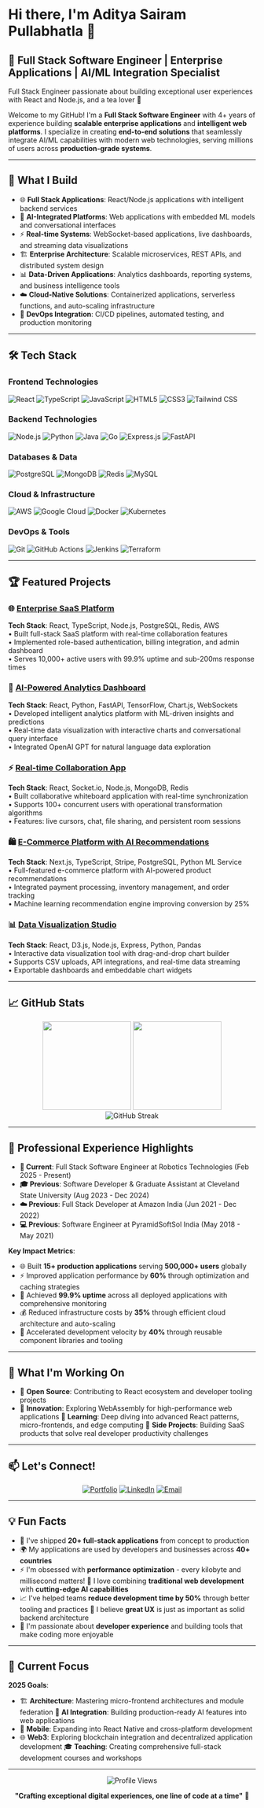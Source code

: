 # Hi there, I'm Aditya Sairam Pullabhatla 👋

## 🚀 Full Stack Software Engineer | Enterprise Applications | AI/ML Integration Specialist

Full Stack Engineer passionate about building exceptional user experiences with React and Node.js, and a tea lover 🍵

Welcome to my GitHub! I'm a **Full Stack Software Engineer** with 4+ years of experience building **scalable enterprise applications** and **intelligent web platforms**. I specialize in creating **end-to-end solutions** that seamlessly integrate AI/ML capabilities with modern web technologies, serving millions of users across **production-grade systems**.

---

## 🎯 What I Build

- 🌐 **Full Stack Applications**: React/Node.js applications with intelligent backend services
- 🤖 **AI-Integrated Platforms**: Web applications with embedded ML models and conversational interfaces
- ⚡ **Real-time Systems**: WebSocket-based applications, live dashboards, and streaming data visualizations
- 🏗️ **Enterprise Architecture**: Scalable microservices, REST APIs, and distributed system design
- 📊 **Data-Driven Applications**: Analytics dashboards, reporting systems, and business intelligence tools
- ☁️ **Cloud-Native Solutions**: Containerized applications, serverless functions, and auto-scaling infrastructure
- 🔧 **DevOps Integration**: CI/CD pipelines, automated testing, and production monitoring

---

## 🛠️ Tech Stack

### **Frontend Technologies**
![React](https://img.shields.io/badge/React-20232A?style=for-the-badge&logo=react&logoColor=61DAFB)
![TypeScript](https://img.shields.io/badge/TypeScript-007ACC?style=for-the-badge&logo=typescript&logoColor=white)
![JavaScript](https://img.shields.io/badge/JavaScript-F7DF1E?style=for-the-badge&logo=javascript&logoColor=black)
![HTML5](https://img.shields.io/badge/HTML5-E34F26?style=for-the-badge&logo=html5&logoColor=white)
![CSS3](https://img.shields.io/badge/CSS3-1572B6?style=for-the-badge&logo=css3&logoColor=white)
![Tailwind CSS](https://img.shields.io/badge/Tailwind_CSS-38B2AC?style=for-the-badge&logo=tailwind-css&logoColor=white)

### **Backend Technologies**
![Node.js](https://img.shields.io/badge/Node.js-43853D?style=for-the-badge&logo=node.js&logoColor=white)
![Python](https://img.shields.io/badge/Python-3776AB?style=for-the-badge&logo=python&logoColor=white)
![Java](https://img.shields.io/badge/Java-ED8B00?style=for-the-badge&logo=java&logoColor=white)
![Go](https://img.shields.io/badge/Go-00ADD8?style=for-the-badge&logo=go&logoColor=white)
![Express.js](https://img.shields.io/badge/Express.js-404D59?style=for-the-badge)
![FastAPI](https://img.shields.io/badge/FastAPI-005571?style=for-the-badge&logo=fastapi)

### **Databases & Data**
![PostgreSQL](https://img.shields.io/badge/PostgreSQL-316192?style=for-the-badge&logo=postgresql&logoColor=white)
![MongoDB](https://img.shields.io/badge/MongoDB-4EA94B?style=for-the-badge&logo=mongodb&logoColor=white)
![Redis](https://img.shields.io/badge/redis-CC0000.svg?&style=for-the-badge&logo=redis&logoColor=white)
![MySQL](https://img.shields.io/badge/MySQL-00000F?style=for-the-badge&logo=mysql&logoColor=white)

### **Cloud & Infrastructure**
![AWS](https://img.shields.io/badge/AWS-FF9900?style=for-the-badge&logo=amazon-aws&logoColor=white)
![Google Cloud](https://img.shields.io/badge/Google%20Cloud-4285F4?style=for-the-badge&logo=google-cloud&logoColor=white)
![Docker](https://img.shields.io/badge/Docker-2496ED?style=for-the-badge&logo=docker&logoColor=white)
![Kubernetes](https://img.shields.io/badge/Kubernetes-326CE5?style=for-the-badge&logo=kubernetes&logoColor=white)

### **DevOps & Tools**
![Git](https://img.shields.io/badge/Git-F05032?style=for-the-badge&logo=git&logoColor=white)
![GitHub Actions](https://img.shields.io/badge/github%20actions-2671E5?style=for-the-badge&logo=githubactions&logoColor=white)
![Jenkins](https://img.shields.io/badge/jenkins-D24939?style=for-the-badge&logo=jenkins&logoColor=white)
![Terraform](https://img.shields.io/badge/Terraform-623CE4?style=for-the-badge&logo=terraform&logoColor=white)

---

## 🏆 Featured Projects

### 🌐 [Enterprise SaaS Platform](https://github.com/adityasairam/enterprise-saas-platform)
**Tech Stack**: React, TypeScript, Node.js, PostgreSQL, Redis, AWS  
• Built full-stack SaaS platform with real-time collaboration features  
• Implemented role-based authentication, billing integration, and admin dashboard  
• Serves 10,000+ active users with 99.9% uptime and sub-200ms response times  

### 🤖 [AI-Powered Analytics Dashboard](https://github.com/adityasairam/ai-analytics-dashboard)
**Tech Stack**: React, Python, FastAPI, TensorFlow, Chart.js, WebSockets  
• Developed intelligent analytics platform with ML-driven insights and predictions  
• Real-time data visualization with interactive charts and conversational query interface  
• Integrated OpenAI GPT for natural language data exploration  

### ⚡ [Real-time Collaboration App](https://github.com/adityasairam/realtime-collab-app)
**Tech Stack**: React, Socket.io, Node.js, MongoDB, Redis  
• Built collaborative whiteboard application with real-time synchronization  
• Supports 100+ concurrent users with operational transformation algorithms  
• Features: live cursors, chat, file sharing, and persistent room sessions  

### 🛍️ [E-Commerce Platform with AI Recommendations](https://github.com/adityasairam/ai-ecommerce-platform)
**Tech Stack**: Next.js, TypeScript, Stripe, PostgreSQL, Python ML Service  
• Full-featured e-commerce platform with AI-powered product recommendations  
• Integrated payment processing, inventory management, and order tracking  
• Machine learning recommendation engine improving conversion by 25%  

### 📊 [Data Visualization Studio](https://github.com/adityasairam/data-viz-studio)
**Tech Stack**: React, D3.js, Node.js, Express, Python, Pandas  
• Interactive data visualization tool with drag-and-drop chart builder  
• Supports CSV uploads, API integrations, and real-time data streaming  
• Exportable dashboards and embeddable chart widgets  

---

## 📈 GitHub Stats

<div align="center">
  <img height="180em" src="https://github-readme-stats.vercel.app/api?username=adityasairam1&show_icons=true&theme=tokyonight&include_all_commits=true&count_private=true"/>
  <img height="180em" src="https://github-readme-stats.vercel.app/api/top-langs/?username=adityasairam1&layout=compact&langs_count=8&theme=tokyonight"/>
</div>

<div align="center">
  <img src="https://github-readme-streak-stats.herokuapp.com/?user=adityasairam1&theme=tokyonight" alt="GitHub Streak"/>
</div>

---

## 💼 Professional Experience Highlights

- **🏢 Current**: Full Stack Software Engineer at Robotics Technologies (Feb 2025 - Present)
- **🎓 Previous**: Software Developer & Graduate Assistant at Cleveland State University (Aug 2023 - Dec 2024)  
- **☁️ Previous**: Full Stack Developer at Amazon India (Jun 2021 - Dec 2022)
- **💻 Previous**: Software Engineer at PyramidSoftSol India (May 2018 - May 2021)

**Key Impact Metrics**:
- 🌐 Built **15+ production applications** serving **500,000+ users** globally
- ⚡ Improved application performance by **60%** through optimization and caching strategies
- 🎯 Achieved **99.9% uptime** across all deployed applications with comprehensive monitoring
- 💰 Reduced infrastructure costs by **35%** through efficient cloud architecture and auto-scaling
- 🚀 Accelerated development velocity by **40%** through reusable component libraries and tooling

---

## 🌟 What I'm Working On

- 🔬 **Open Source**: Contributing to React ecosystem and developer tooling projects
- 🚀 **Innovation**: Exploring WebAssembly for high-performance web applications 📱 **Learning**: Deep diving into advanced React patterns, micro-frontends, and edge computing 🎯 **Side Projects**: Building SaaS products that solve real developer productivity challenges

---

## 📫 Let's Connect!

<div align="center">
  
[![Portfolio](https://img.shields.io/badge/Portfolio-FF5722?style=for-the-badge&logo=google-chrome&logoColor=white)](https://adityasairam.dev)
[![LinkedIn](https://img.shields.io/badge/LinkedIn-0077B5?style=for-the-badge&logo=linkedin&logoColor=white)]([https://www.linkedin.com/in/aditya-sairam-pullabhatla-90561817b](https://www.linkedin.com/in/aditya-sairam-pullabhatla-90561817b/))
[![Email](https://img.shields.io/badge/Email-D14836?style=for-the-badge&logo=gmail&logoColor=white)](mailto:adityapsairam@gmail.com)


</div>

---

## 💡 Fun Facts

- 🎯 I've shipped **20+ full-stack applications** from concept to production
- 🌍 My applications are used by developers and businesses across **40+ countries**
- ⚡ I'm obsessed with **performance optimization** - every kilobyte and millisecond matters! 🤖 I love combining **traditional web development** with **cutting-edge AI capabilities**
- 📈 I've helped teams **reduce development time by 50%** through better tooling and practices 🎨 I believe **great UX** is just as important as solid backend architecture
- 🚀 I'm passionate about **developer experience** and building tools that make coding more enjoyable

---

## 🎯 Current Focus

**2025 Goals**:
- 🏗️ **Architecture**: Mastering micro-frontend architectures and module federation 🤖 **AI Integration**: Building production-ready AI features into web applications  
- 📱 **Mobile**: Expanding into React Native and cross-platform development
- 🌐 **Web3**: Exploring blockchain integration and decentralized application development 🎓 **Teaching**: Creating comprehensive full-stack development courses and workshops

---

<div align="center">
  <img src="https://komarev.com/ghpvc/?username=adityasairam1&label=Profile%20views&color=0e75b6&style=flat" alt="Profile Views" />
</div>

<div align="center">
  
**"Crafting exceptional digital experiences, one line of code at a time"** 🚀

</div>
